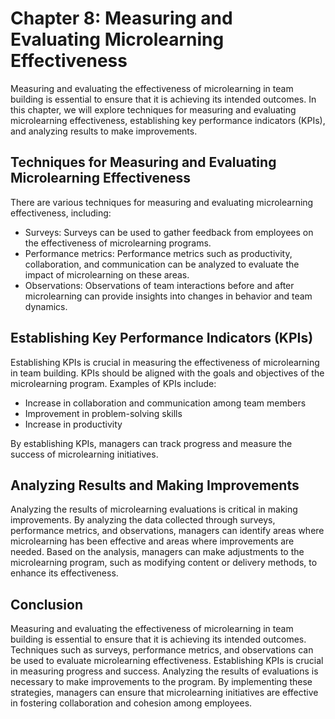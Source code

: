 Chapter 8: Measuring and Evaluating Microlearning Effectiveness
===============================================================

Measuring and evaluating the effectiveness of microlearning in team building is essential to ensure that it is achieving its intended outcomes. In this chapter, we will explore techniques for measuring and evaluating microlearning effectiveness, establishing key performance indicators (KPIs), and analyzing results to make improvements.

Techniques for Measuring and Evaluating Microlearning Effectiveness
-------------------------------------------------------------------

There are various techniques for measuring and evaluating microlearning effectiveness, including:

* Surveys: Surveys can be used to gather feedback from employees on the effectiveness of microlearning programs.
* Performance metrics: Performance metrics such as productivity, collaboration, and communication can be analyzed to evaluate the impact of microlearning on these areas.
* Observations: Observations of team interactions before and after microlearning can provide insights into changes in behavior and team dynamics.

Establishing Key Performance Indicators (KPIs)
----------------------------------------------

Establishing KPIs is crucial in measuring the effectiveness of microlearning in team building. KPIs should be aligned with the goals and objectives of the microlearning program. Examples of KPIs include:

* Increase in collaboration and communication among team members
* Improvement in problem-solving skills
* Increase in productivity

By establishing KPIs, managers can track progress and measure the success of microlearning initiatives.

Analyzing Results and Making Improvements
-----------------------------------------

Analyzing the results of microlearning evaluations is critical in making improvements. By analyzing the data collected through surveys, performance metrics, and observations, managers can identify areas where microlearning has been effective and areas where improvements are needed. Based on the analysis, managers can make adjustments to the microlearning program, such as modifying content or delivery methods, to enhance its effectiveness.

Conclusion
----------

Measuring and evaluating the effectiveness of microlearning in team building is essential to ensure that it is achieving its intended outcomes. Techniques such as surveys, performance metrics, and observations can be used to evaluate microlearning effectiveness. Establishing KPIs is crucial in measuring progress and success. Analyzing the results of evaluations is necessary to make improvements to the program. By implementing these strategies, managers can ensure that microlearning initiatives are effective in fostering collaboration and cohesion among employees.
